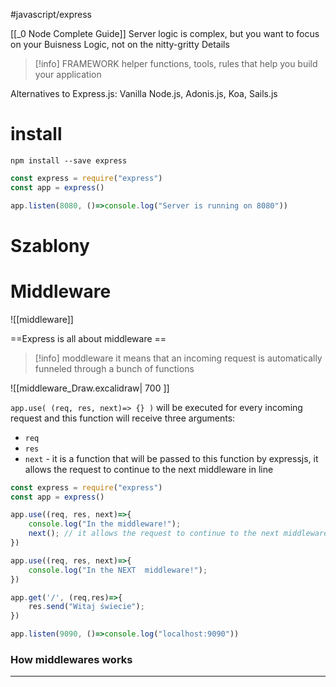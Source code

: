 #javascript/express

[[_0 Node Complete Guide]]
Server logic is complex, but you want to focus on your Buisness Logic, not on the nitty-gritty Details

>[!info] FRAMEWORK
>helper functions, tools, rules that help you build your application

Alternatives to Express.js: Vanilla Node.js, Adonis.js, Koa, Sails.js

# install
`npm install --save express` 

```js
const express = require("express")
const app = express()

app.listen(8080, ()=>console.log("Server is running on 8080"))
```

# Szablony







# Middleware

![[middleware]]

==Express is all about middleware ==

>[!info] moddleware
>it means that an incoming request is automatically funneled through a bunch of functions

![[middleware_Draw.excalidraw| 700 ]]


`app.use( (req, res, next)=> {} )` will be executed for every incoming request and this function will receive three arguments:
- `req`
- `res`
- `next` - it is a function that will be passed to this function by expressjs, it allows the request to continue to the next middleware in line

```js
const express = require("express")
const app = express()

app.use((req, res, next)=>{
    console.log("In the middleware!");
    next(); // it allows the request to continue to the next middleware in line
})

app.use((req, res, next)=>{
    console.log("In the NEXT  middleware!");
})

app.get('/', (req,res)=>{
    res.send("Witaj świecie");
})

app.listen(9090, ()=>console.log("localhost:9090"))
```

### How middlewares works

  

-----











